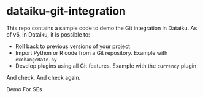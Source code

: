 # dataiku-git-integration
This repo contains a sample code to demo the Git integration in Dataiku.
As of v6, in Dataiku, it is possible to:  
- Roll back to previous versions of your project
- Import Python or R code from a Git repository. Example with `exchangeRate.py`
- Develop plugins using all Git features. Example with the `currency` plugin

And check.
And check again.

Demo For SEs
